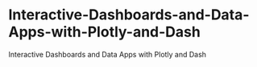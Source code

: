 # Interactive-Dashboards-and-Data-Apps-with-Plotly-and-Dash
Interactive Dashboards and Data Apps with Plotly and Dash
